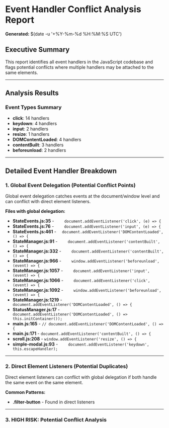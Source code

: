 # Event Handler Conflict Analysis Report

**Generated:** $(date -u '+%Y-%m-%d %H:%M:%S UTC')

## Executive Summary

This report identifies all event handlers in the JavaScript codebase and flags potential conflicts where multiple handlers may be attached to the same elements.

---

## Analysis Results


### Event Types Summary

- **click**: 14 handlers
- **keydown**: 4 handlers
- **input**: 2 handlers
- **resize**: 1 handlers
- **DOMContentLoaded**: 4 handlers
- **contentBuilt**: 3 handlers
- **beforeunload**: 2 handlers

---

## Detailed Event Handler Breakdown

### 1. Global Event Delegation (Potential Conflict Points)

Global event delegation catches events at the document/window level and can conflict with direct element listeners.

**Files with global delegation:**

- **StateEvents.js:35** - `    document.addEventListener('click', (e) => {`
- **StateEvents.js:76** - `    document.addEventListener('input', (e) => {`
- **StateEvents.js:461** - `  document.addEventListener('DOMContentLoaded', () => {`
- **StateManager.js:91** - `    document.addEventListener('contentBuilt', () => {`
- **StateManager.js:332** - `    document.addEventListener('contentBuilt', () => {`
- **StateManager.js:966** - `    window.addEventListener('beforeunload', (event) => {`
- **StateManager.js:1057** - `    document.addEventListener('input', (event) => {`
- **StateManager.js:1066** - `    document.addEventListener('click', (event) => {`
- **StateManager.js:1092** - `    window.addEventListener('beforeunload', (event) => {`
- **StateManager.js:1219** - `  document.addEventListener('DOMContentLoaded', () => {`
- **StatusManager.js:17** - `      document.addEventListener('DOMContentLoaded', () => this.initContainer());`
- **main.js:165** - `// document.addEventListener('DOMContentLoaded', () => {`
- **main.js:171** - `document.addEventListener('contentBuilt', () => {`
- **scroll.js:208** - `window.addEventListener('resize', () => {`
- **simple-modal.js:93** - `    document.addEventListener('keydown', this.escapeHandler);`

---

### 2. Direct Element Listeners (Potential Duplicates)

Direct element listeners can conflict with global delegation if both handle the same event on the same element.

**Common Patterns:**

- **.filter-button** - Found in direct listeners

---

### 3. HIGH RISK: Potential Conflict Analysis

